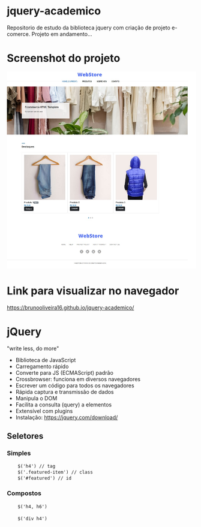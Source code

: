 # jquery-academico
Repositorio de estudo da biblioteca jquery com criação de projeto e-comerce. Projeto em andamento...

# Screenshot do projeto

![Screenshot](./assets/images/Screenshot.jpg)

# Link para visualizar no navegador

https://brunooliveira16.github.io/jquery-academico/

# jQuery
"write less, do more"

- Biblioteca de JavaScript
- Carregamento rápido
- Converte para JS (ECMAScript) padrão 
- Crossbrowser: funciona em diversos navegadores
- Escrever um código para todos os navegadores
- Rápida captura e transmissão de dados 
- Manipula o DOM
- Facilita a consulta (query) a elementos
- Extensível com plugins
- Instalação: https://jquery.com/download/

## Seletores
### Simples
```
    $('h4') // tag
    $('.featured-item') // class
    $('#featured') // id
```

### Compostos 
```
    $('h4, h6')

    $('div h4')

```